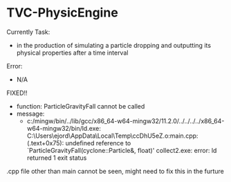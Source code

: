 # TVC-PhysicEngine

Currently Task:
- in the production of simulating a particle dropping and outputting its physical properties after a time interval

Error:
- N/A

FIXED!!
- function:  ParticleGravityFall  cannot be called
- message:
    - c:/mingw/bin/../lib/gcc/x86_64-w64-mingw32/11.2.0/../../../../x86_64-w64-mingw32/bin/ld.exe: C:\Users\ejord\AppData\Local\Temp\ccDhU5eZ.o:main.cpp:(.text+0x75): undefined reference to `ParticleGravityFall(cyclone::Particle&, float)'
    collect2.exe: error: ld returned 1 exit status 

.cpp file other than main cannot be seen, might need to fix this in the furture